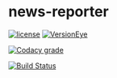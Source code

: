 # news-reporter

[![license](https://img.shields.io/github/license/mashape/apistatus.svg)]()
[![VersionEye](https://img.shields.io/versioneye/d/ruby/rails.svg)]()

[![Codacy grade](https://img.shields.io/codacy/grade/e27821fb6289410b8f58338c7e0bc686.svg)]()

[![Build Status](https://travis-ci.org/bit-coder1/news-reporter.svg?branch=master)](https://travis-ci.org/bit-coder1/news-reporter)
